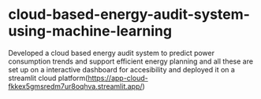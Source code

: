# cloud-based-energy-audit-system-using-machine-learning
Developed a cloud based energy audit system to predict power consumption trends and support efficient energy planning and all these are set up on a interactive dashboard for accesibility and deployed it on a streamlit cloud platform(https://app-cloud-fkkex5gmsredm7ur8oqhva.streamlit.app/)
